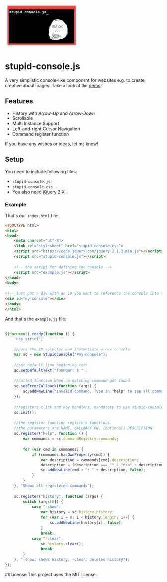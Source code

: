 ![](stupidconsole.png)

# stupid-console.js
A very simplistic console-like component for websites e.g. to create creative about-pages. Take a look at the [demo](http://phisherman.github.io/stupid-console.js/)!

## Features
- History with *Arrow-Up* and *Arrow-Down*
- Scrollable
- Multi Instance Support
- Left-and-right Cursor Navigation
- Command register function

If you have any wishes or ideas, let me know!

## Setup
You need to include following files:
- `stupid-console.js`
- `stupid-console.css`
- You also need [jQuery 2.X](https://jquery.com/download/)


### Example
That's our `index.html` file:
```html
<!DOCTYPE html>
<html>
<head>
    <meta charset="utf-8">
    <link rel="stylesheet" href="stupid-console.css">
    <script src="https://code.jquery.com/jquery-2.1.3.min.js"></script>
    <script src="stupid-console.js"></script>
    
    <!-- the script for defining the console -->
    <script src="example.js"></script>
</head>
<body>

<!-- Just put a div with an ID you want to reference the console into the body -->
<div id="my-console"></div>
</body>
</html>
```

And that's the `example.js` file:
```js

$(document).ready(function () {
    'use strict';

    //pass the ID selector and instantiate a new console
    var sc = new StupidConsole("#my-console");
    
    //set default line beginning text
    sc.setDefaultText("foo@bar: $ ");
    
    //called function when no matching command got found
    sc.setErrorCallback(function (args) {
        sc.addNewLine("Invalid command. Type in "help" to see all commands.");
    });
    
    //registers click and key handlers, mandatory to use stupid-console.js!
    sc.init();

    //the register function registers functions.
    //the parameters are NAME, CALLBACK FN, (optional) DESCRIPTION
    sc.register("help", function () {
        var commands = sc.commandRegistry.commands;

        for (var cmd in commands) {
            if (commands.hasOwnProperty(cmd)) {
                var description = commands[cmd].description;
                description = (description === "" ? "n/a" : description);
                sc.addNewLine(cmd + ": " + description, false);
            }
        }
    }, "Shows all registered commands");
    
    sc.register("history", function (args) {
        switch (args[0]) {
            case "-show":
                var history = sc.history.history;
                for (var i = 0; i < history.length; i++) {
                    sc.addNewLine(history[i], false);
                }
                break;
            case "-clear":
                sc.history.clear();
                break;
        }
    }, "-show: shows history, -clear: deletes history");
});

```

##License
This project uses the MIT license.
